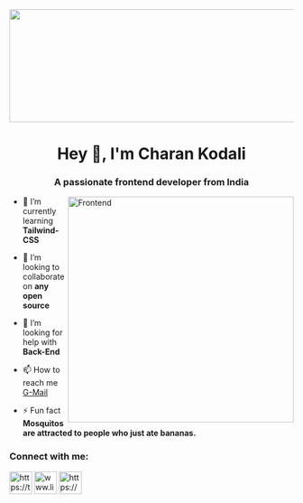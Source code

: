 <img src="https://c4.wallpaperflare.com/wallpaper/242/236/855/mountains-river-snow-forest-wallpaper-thumb.jpg" width=728 height=200>
<h1 align="center">Hey 👋, I'm Charan Kodali</h1>
<h3 align="center">A passionate frontend developer from India</h3>
<img align="right" alt="Frontend" width="400" src="https://camo.githubusercontent.com/5ddf73ad3a205111cf8c686f687fc216c2946a75005718c8da5b837ad9de78c9/68747470733a2f2f7468756d62732e6766796361742e636f6d2f4576696c4e657874446576696c666973682d736d616c6c2e676966">

- 🌱 I’m currently learning **Tailwind-CSS**

- 👯 I’m looking to collaborate on **any open source**

- 🤝 I’m looking for help with **Back-End**

- 📫 How to reach me <a href="Charankodali3@gmail.com">G-Mail</a>

- ⚡ Fun fact **Mosquitos are attracted to people who just ate bananas.**

<h3 align="left">Connect with me:</h3>
<p align="left">
<a href="https://twitter.com/https://twitter.com/charan_kodali" target="blank"><img align="center" src="https://cdn-icons-png.flaticon.com/128/3670/3670151.png" alt="https://twitter.com/charan_kodali" height="40" width="40" /></a>
<a href="https://linkedin.com/in/www.linkedin.com/in/charan-kodali-1b9639208" target="blank"><img align="center" src="https://cdn-icons-png.flaticon.com/128/2504/2504923.png" alt="www.linkedin.com/in/charan-kodali-1b9639208" height="40" width="40" /></a>
<a href="https://instagram.com/https://www.instagram.com/charan__kodali/" target="blank"><img align="center" src="https://cdn-icons-png.flaticon.com/128/1384/1384063.png" alt="https://www.instagram.com/charan__kodali/" height="40" width="40" /></a>
</p>

